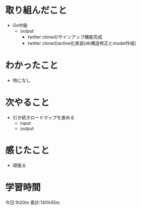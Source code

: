 # 取り組んだこと
  - Go中級
    - output
      - twitter cloneのサインアップ機能完成
      - twitter cloneのactive化実装(db構造修正とmodel作成)

# わかったこと
  - 特になし

# 次やること
  - 引き続きロードマップを進める
    - input
    - output

# 感じたこと
 - 頑張る

# 学習時間
今日:1h20m
累計:140h45m
